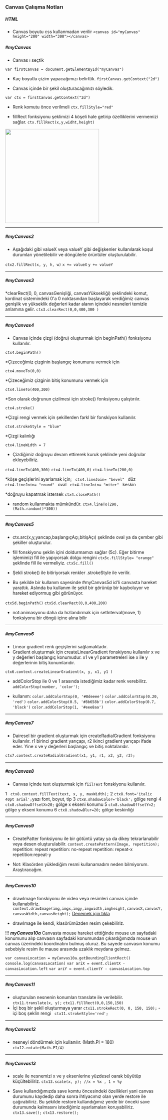 ### Canvas Çalışma Notları

##### HTML
* Canvas boyutu css kullanmadan verilir
```<canvas id="myCanvas" height="200" width="300"></canvas>```

##### #myCanvas
* Canvas ı seçtik

```var firstCanvas = document.getElementById("myCanvas")``` 

* Kaç boyutlu çizim yapacağımızı belirttik.
```firstCanvas.getContext("2d")```  

* Canvas içinde bir şekil oluşturacağımızı söyledik.

``` var ctx = firstCanvas.getContext("2d") ```

* Renk komutu önce verilmeli 
```ctx.fillStyle="red"```

* fillRect fonksiyonu şeklimizi 4 köşeli hale getirip özelliklerini vermemizi sağlar.
```ctx.fillRect(x,y,widht,height)```
<img src="/images/images1.png" alt="" width="300" height="300">

***

##### #myCanvas2
* Aşağıdaki gibi valueX veya valueY gibi değişkenler kullanılarak koşul durumları yönetilebilir ve döngülerle örüntüler oluşturulabilir.

```ctx2.fillRect(x, y, h, w)```
       ```x += valueX```
        ```y += valueY```

        
***

##### #myCanvas3
*clearRect(0, 0, canvasGenişliği, canvasYüksekliği) şeklindeki komut, kordinat sistemindeki 0'a 0 noktasından başlayarak verdiğimiz canvas genişlik ve yükseklik değerleri kadar alanın içindeki nesneleri temizle anlamına gelir.
```ctx3.clearRect(0,0,400,300 )```

***

##### #myCanvas4

* Canvas içinde çizgi (doğru) oluşturmak için beginPath() fonksiyonu kullanılır.

```ctx4.beginPath()```

*Çizeceğimiz çizginin başlangıç konumunu vermek için

```ctx4.moveTo(0,0)``` 

*Çizeceğimiz çizginin bitiş konumunu vermek için

 ```ctx4.lineTo(400,300)```

*Son olarak doğrunun çizilmesi için stroke() fonksiyonu çalıştırılır.

```ctx4.stroke()```

*Çizgi rengi vermek için şekillerden farkl bir fonskiyon kullanılır.

```ctx4.strokeStyle = "blue"```
 
*Çizgi kalınlığı

```ctx4.lineWidth = 7```

* Çizdiğimiz doğruyu devam ettirerek kuruk şeklinde yeni doğrular ekleyebiliriz.

```ctx4.lineTo(400,300)```
```ctx4.lineTo(400,0)```
```ctx4.lineTo(200,0) ```

*köşe geçişlerini ayarlamak için;
```  ctx4.lineJoin= "bevel"  ``` düz 
```  ctx4.lineJoin= "round"  ``` oval
```  ctx4.lineJoin= "miter"  ``` keskin

*doğruyu kapatmak istersek
```ctx4.closePath()```

* random kullanmakta mümkündür.
```ctx4.lineTo(290,(Math.random()*300))```

***

##### #myCanvas5

- ctx.arc(x,y,yarıcap,başlangıçAçı,bitişAçı) şeklinde oval ya da çember gibi şekiller oluşturulur.

- fill fonskiyonu şeklin içini doldurmamızı sağlar (5c). Eğer bitirme işlemimizi fill ile yapıyorsak dolgu rengini `ctx5c.fillStyle= "orange"` şeklinde fill ile vermeliyiz. ```ctx5c.fill()```

* Şekli stroke() ile bitiriyorsak renkler .strokeStyle ile verilir.

* Bu şekilde bir kullanım sayesinde #myCanvas5d id'li canvasta hareket yarattık. Aslında bu kullanım ile şekil bir görünüp bir kayboluyor ve hareket ediyormuş gibi görünüyor.

```ctx5d.beginPath()```
```ctx5d.clearRect(0,0,400,200)```

* not:animasyonu daha da hızlandırmak için  setInterval(move, 1) fonksiyonu bir döngü içine alına bilir

***

##### #myCanvas6
- Linear gradient renk geçişlerini sağlamaktadır.
- Gradient oluşturmak için createLinearGradient fonskiyonu kullanılır x ve y değerleri başlangıç konumudur. x1 ve y1 parametreleri ise x ile y değerlerinin bitiş konumlarıdır.

```ctx6.context.createLinearGradient(x, y, x1, y1 )```

- addColorStop ile 0 ve 1 arasında istediğimiz kadar renk verebilirz.
```addColorStop(number, 'color');```

* kullanım:
```color.addColorStop(0, '#8deeee')```
```color.addColorStop(0.20, 'red')```
```color.addColorStop(0.5, '#8b658b')```
```color.addColorStop(0.7, 'black')```
```color.addColorStop(1, '#eee8aa')```

***

##### #myCanvas7
- Dairesel bir gradient oluşturmak için createRadialGradient fonksiyonu kullanılır. r1 birinci gradient yarıçapı, r2 ikinci gradient yarıçapı ifade eder. Yine x ve y değerleri başlangıç ve bitiş noktalarıdır.

```ctx7.context.createRadialGradient(x1, y1, r1, x2, y2, r2);```

***

##### #myCanvas8

- Canvas içinde text oluşturmak için `fiilText` fonskiyonu kullanılır. 

1 ``` ctx8.context.fillText(text, x, y, maxWidth);```
2 ```ctx8.font='italic 40pt arial';```yazı font, boyut, tip 
3 ```ctx8.shadowColor='black';``` gölge rengi
4 ```ctx8.shadowOffsetX=20;``` gölge x ekseni konumu
5 ```ctx8.shadowOffsetY=2;```  gölge y ekseni konumu
6 ```ctx8.shadowBlur=20;```  gölge keskinliği

***

##### #myCanvas9

- CreatePatter fonksiyonu ile bir götüntü yatay ya da dikey tekrarlanabilir veya desen oluşturulabilir.
```context.createPattern(Image, repetition);```
repetition: repeat
repetition: no-repeat
repetition: repeat-x 
repetition:repeat-y

* Not: Klasörden yüklediğim resmi kullanamadım neden bilmiyorum. Araştıracağım.

***
##### #myCanvas10
- drawImage fonskiyonu ile video veya resimleri canvas içinde kullanabiliriz.
```context.drawImage(img,imgx,imgy,imgwidth,imgheight,canvasX,canvasY,canvasWidth,canvasHeight);```
[Denemek için tıkla](https://www.w3schools.com/tags/tryit.asp?filename=tryhtml5_canvas_drawimage3)

- drawImage ile kendi, klasörümüzden resim çekebiliriz.



!!! 
***myCanvas10a*** 
Canvasta mouse hareket etttiğinde mouse un sayfadaki konumunu alıp canvasın sayfadaki konumundan çıkardığımızda mouse un canvas üzerindeki koordinatını bulmuş oluruz. Bu sayede canvasın konumu sebebiyle resim ile mause arasında uzaklık meydana gelmez.

```var canvasLocation = myCanvas10a.getBoundingClientRect()```
```console.log(canvasLocation)```
```var ariX = event.clientX - canvasLocation.left```
```var ariY = event.clientY - canvasLocation.top```
***


##### #myCanvas11

- oluşturulan nesnenin konumları translate ile verilebilir.
```ctx11.translate(x, y);```
```ctx11.fillRect(0,0,150,150)```
- İçi boş bir şekil oluşturmaya yarar
 ```ctx11.strokeRect(0, 0, 150, 150);```
-içi boş şeklin rengi 
``` ctx11.strokeStyle='red';```

***
##### #myCanvas12

- nesneyi döndürmek için kullanılır. (Math.PI = 180)
```ctx12.rotate(Math.PI/4)```


***
##### #myCanvas13
- scale ile nesnemizi x ve y eksenlerine yüzdesel oarak büyütüp küçültebiliriz.
 ```ctx13.scale(x, y); //x = %x , 1 = %y```

- Save kullandığımızda save komtu öncesindeki özellikleri yani canvas durumunu kaydedip daha sonra ihtiyacımız olan yerde restore ile çağırabiliriz. Bu şekilde restore kullandığımız yerde bir önceki save durumunda kalmasını istediğimiz ayarlamaları koruyabiliriz.
```ctx13.save();``` 
```ctx13.restore();```
